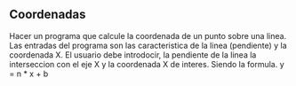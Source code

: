 ## Coordenadas

Hacer un programa que calcule la coordenada de un punto sobre una linea. Las entradas del programa son las caracteristica de la linea (pendiente) y la coordenada X. El usuario debe introdocir, la pendiente de la linea la interseccion con el eje X y la coordenada X de interes. Siendo la formula. y = n * x + b